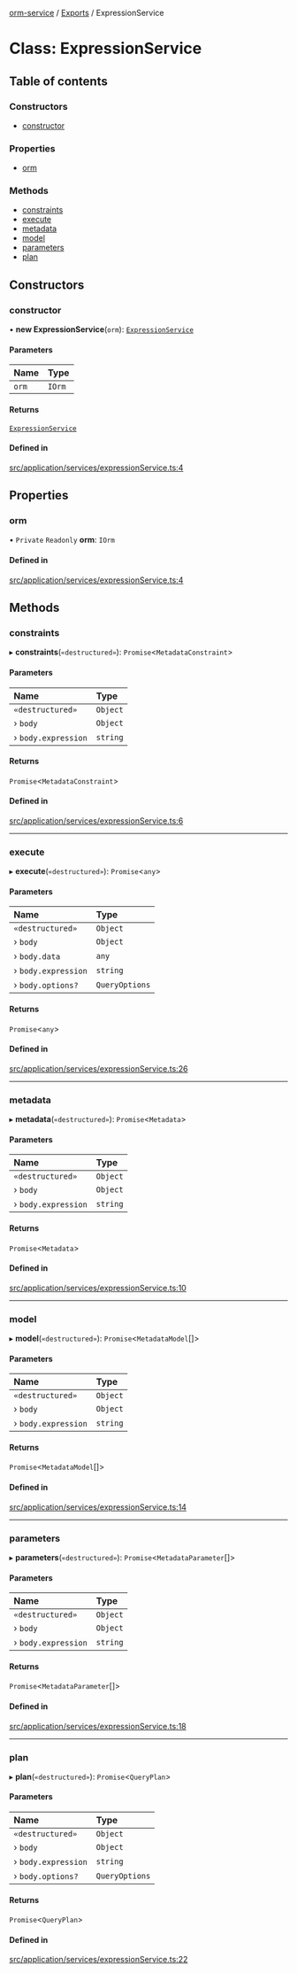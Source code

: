 [orm-service](../README.md) / [Exports](../modules.md) / ExpressionService

# Class: ExpressionService

## Table of contents

### Constructors

- [constructor](ExpressionService.md#constructor)

### Properties

- [orm](ExpressionService.md#orm)

### Methods

- [constraints](ExpressionService.md#constraints)
- [execute](ExpressionService.md#execute)
- [metadata](ExpressionService.md#metadata)
- [model](ExpressionService.md#model)
- [parameters](ExpressionService.md#parameters)
- [plan](ExpressionService.md#plan)

## Constructors

### constructor

• **new ExpressionService**(`orm`): [`ExpressionService`](ExpressionService.md)

#### Parameters

| Name | Type |
| :------ | :------ |
| `orm` | `IOrm` |

#### Returns

[`ExpressionService`](ExpressionService.md)

#### Defined in

[src/application/services/expressionService.ts:4](https://github.com/lambda-orm/lambdaorm-svc/blob/454fa1df10e472bc978f8a973a986e73b6e90794/src/application/services/expressionService.ts#L4)

## Properties

### orm

• `Private` `Readonly` **orm**: `IOrm`

#### Defined in

[src/application/services/expressionService.ts:4](https://github.com/lambda-orm/lambdaorm-svc/blob/454fa1df10e472bc978f8a973a986e73b6e90794/src/application/services/expressionService.ts#L4)

## Methods

### constraints

▸ **constraints**(`«destructured»`): `Promise`\<`MetadataConstraint`\>

#### Parameters

| Name | Type |
| :------ | :------ |
| `«destructured»` | `Object` |
| › `body` | `Object` |
| › `body.expression` | `string` |

#### Returns

`Promise`\<`MetadataConstraint`\>

#### Defined in

[src/application/services/expressionService.ts:6](https://github.com/lambda-orm/lambdaorm-svc/blob/454fa1df10e472bc978f8a973a986e73b6e90794/src/application/services/expressionService.ts#L6)

___

### execute

▸ **execute**(`«destructured»`): `Promise`\<`any`\>

#### Parameters

| Name | Type |
| :------ | :------ |
| `«destructured»` | `Object` |
| › `body` | `Object` |
| › `body.data` | `any` |
| › `body.expression` | `string` |
| › `body.options?` | `QueryOptions` |

#### Returns

`Promise`\<`any`\>

#### Defined in

[src/application/services/expressionService.ts:26](https://github.com/lambda-orm/lambdaorm-svc/blob/454fa1df10e472bc978f8a973a986e73b6e90794/src/application/services/expressionService.ts#L26)

___

### metadata

▸ **metadata**(`«destructured»`): `Promise`\<`Metadata`\>

#### Parameters

| Name | Type |
| :------ | :------ |
| `«destructured»` | `Object` |
| › `body` | `Object` |
| › `body.expression` | `string` |

#### Returns

`Promise`\<`Metadata`\>

#### Defined in

[src/application/services/expressionService.ts:10](https://github.com/lambda-orm/lambdaorm-svc/blob/454fa1df10e472bc978f8a973a986e73b6e90794/src/application/services/expressionService.ts#L10)

___

### model

▸ **model**(`«destructured»`): `Promise`\<`MetadataModel`[]\>

#### Parameters

| Name | Type |
| :------ | :------ |
| `«destructured»` | `Object` |
| › `body` | `Object` |
| › `body.expression` | `string` |

#### Returns

`Promise`\<`MetadataModel`[]\>

#### Defined in

[src/application/services/expressionService.ts:14](https://github.com/lambda-orm/lambdaorm-svc/blob/454fa1df10e472bc978f8a973a986e73b6e90794/src/application/services/expressionService.ts#L14)

___

### parameters

▸ **parameters**(`«destructured»`): `Promise`\<`MetadataParameter`[]\>

#### Parameters

| Name | Type |
| :------ | :------ |
| `«destructured»` | `Object` |
| › `body` | `Object` |
| › `body.expression` | `string` |

#### Returns

`Promise`\<`MetadataParameter`[]\>

#### Defined in

[src/application/services/expressionService.ts:18](https://github.com/lambda-orm/lambdaorm-svc/blob/454fa1df10e472bc978f8a973a986e73b6e90794/src/application/services/expressionService.ts#L18)

___

### plan

▸ **plan**(`«destructured»`): `Promise`\<`QueryPlan`\>

#### Parameters

| Name | Type |
| :------ | :------ |
| `«destructured»` | `Object` |
| › `body` | `Object` |
| › `body.expression` | `string` |
| › `body.options?` | `QueryOptions` |

#### Returns

`Promise`\<`QueryPlan`\>

#### Defined in

[src/application/services/expressionService.ts:22](https://github.com/lambda-orm/lambdaorm-svc/blob/454fa1df10e472bc978f8a973a986e73b6e90794/src/application/services/expressionService.ts#L22)
